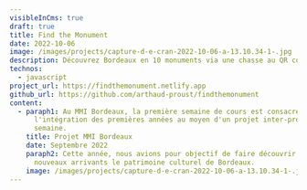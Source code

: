 ```yaml
---
visibleInCms: true
draft: true
title: Find the Monument
date: 2022-10-06
image: /images/projects/capture-d-e-cran-2022-10-06-a-13.10.34-1-.jpg
description: Découvrez Bordeaux en 10 monuments via une chasse au QR code dans la ville
technos:
  - javascript
project_url: https://findthemonument.netlify.app
github_url: https://github.com/arthaud-proust/findthemonument
content:
  - paraph1: Au MMI Bordeaux, la première semaine de cours est consacrée à
      l'intégration des premières années au moyen d'un projet inter-promo d'une
      semaine.
    title: Projet MMI Bordeaux
    date: Septembre 2022
    paraph2: C﻿ette année, ﻿nous avions pour objectif de faire découvrir aux
      nouveaux arrivants le patrimoine culturel de Bordeaux.
    image: /images/projects/capture-d-e-cran-2022-10-06-a-13.10.34-1-.jpg
---
```

